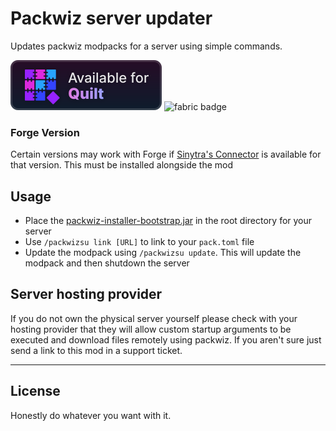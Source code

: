 # Packwiz server updater

Updates packwiz modpacks for a server using simple commands.


![quilt badge](https://raw.githubusercontent.com/intergrav/devins-badges/1aec26abb75544baec37249f42008b2fcc0e731f/assets/cozy/supported/quilt_vector.svg)
![fabric badge](https://raw.githubusercontent.com/intergrav/devins-badges/1aec26abb75544baec37249f42008b2fcc0e731f/assets/cozy/supported/fabric_vector.svg)

### Forge Version
Certain versions may work with Forge if [Sinytra's Connector](https://modrinth.com/mod/connector) is available for that version. This must be installed alongside the mod

## Usage

- Place the [packwiz-installer-bootstrap.jar](https://github.com/packwiz/packwiz-installer-bootstrap/releases/tag/v0.0.3) in the root directory for your server
- Use `/packwizsu link [URL]` to link to your `pack.toml` file
- Update the modpack using `/packwizsu update`. This will update the modpack and then shutdown the server

## Server hosting provider

If you do not own the physical server yourself please check with your hosting provider that they will allow custom startup arguments to be executed and download files remotely using packwiz. If you aren't sure just send a link to this mod in a support ticket.

----


## License

Honestly do whatever you want with it.
